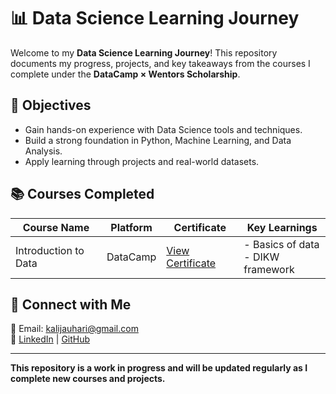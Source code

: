 # 📊 Data Science Learning Journey  

Welcome to my **Data Science Learning Journey**! This repository documents my progress, projects, and key takeaways from the courses I complete under the **DataCamp × Wentors Scholarship**.  

## 🎯 Objectives  
- Gain hands-on experience with Data Science tools and techniques.  
- Build a strong foundation in Python, Machine Learning, and Data Analysis.  
- Apply learning through projects and real-world datasets.

## 📚 Courses Completed  
| Course Name | Platform | Certificate | Key Learnings |
|------------|----------|-------------|--------------|
| Introduction to Data | DataCamp | [View Certificate](https://www.datacamp.com/completed/statement-of-accomplishment/course/bf654b421842a02b830dde505076d066ddb178c9) | - Basics of data <br> - DIKW framework|


## 🌟 Connect with Me  
📩 Email: kalijauhari@gmail.com  
🔗 [LinkedIn](https://www.linkedin.com/in/kali-johari-5467721b7) | [GitHub](https://github.com/kalijauhari)  

---

**This repository is a work in progress and will be updated regularly as I complete new courses and projects.**
